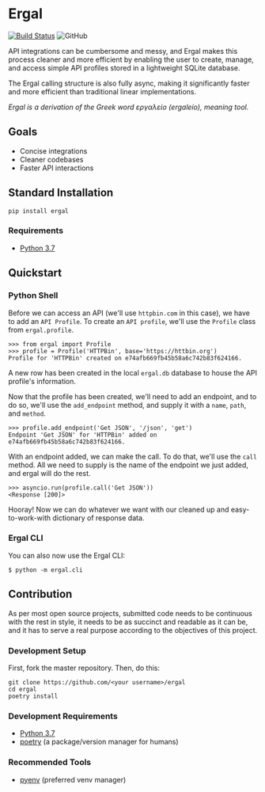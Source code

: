 Ergal
=====
[![Build Status](https://travis-ci.com/elliott-maguire/ergal.svg?branch=master)](https://travis-ci.com/elliott-maguire/ergal) <img alt="GitHub" src="https://img.shields.io/github/license/symvo/ergal.svg">

API integrations can be cumbersome and messy, and Ergal makes this process cleaner and more efficient by enabling the user to create, manage, and access simple API profiles stored in a lightweight SQLite database.

The Ergal calling structure is also fully async, making it significantly faster and more efficient than traditional linear implementations.

*Ergal is a derivation of the Greek word εργαλείο (ergaleío), meaning tool.*

Goals
-----

- Concise integrations
- Cleaner codebases
- Faster API interactions

Standard Installation
---------------------

    pip install ergal

### Requirements
- [Python 3.7](https://www.python.org/downloads/)

Quickstart
-----------

### Python Shell
Before we can access an API (we'll use `httpbin.com` in this case), we have to add an `API Profile`. To create an `API profile`, we'll use the `Profile` class from `ergal.profile`.

    >>> from ergal import Profile
    >>> profile = Profile('HTTPBin', base='https://httbin.org')
    Profile for 'HTTPBin' created on e74afb669fb45b58a6c742b83f624166.

A new row has been created in the local `ergal.db` database to house the API profile's information.

Now that the profile has been created, we'll need to add an endpoint, and to do so, we'll use the `add_endpoint` method, and supply it with a `name`, `path`, and `method`.

    >>> profile.add_endpoint('Get JSON', '/json', 'get')
    Endpoint 'Get JSON' for 'HTTPBin' added on e74afb669fb45b58a6c742b83f624166.

With an endpoint added, we can make the call. To do that, we'll use the `call` method. All we need to supply is the name of the endpoint we just added, and ergal will do the rest.

    >>> asyncio.run(profile.call('Get JSON'))
    <Response [200]>

Hooray! Now we can do whatever we want with our cleaned up and easy-to-work-with dictionary of response data.

### Ergal CLI
You can also now use the Ergal CLI:

    $ python -m ergal.cli

Contribution
------------

As per most open source projects, submitted code needs to be continuous with the rest in style, it needs to be as succinct and readable as it can be, and it has to serve a real purpose according to the objectives of this project.

### Development Setup

First, fork the master repository. Then, do this:

    git clone https://github.com/<your username>/ergal
    cd ergal
    poetry install

### Development Requirements
- [Python 3.7](https://www.python.org/downloads/)
- [poetry](https://github.com/sdispater/poetry) (a package/version manager for humans)

### Recommended Tools
- [pyenv](https://github.com/pyenv/pyenv) (preferred venv manager)
